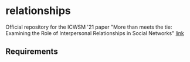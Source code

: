 # relationships
Official repository for the ICWSM '21 paper "More than meets the tie: Examining the Role of Interpersonal Relationships in Social Networks" [link](https://ojs.aaai.org/index.php/ICWSM/article/view/18045)

## Requirements

